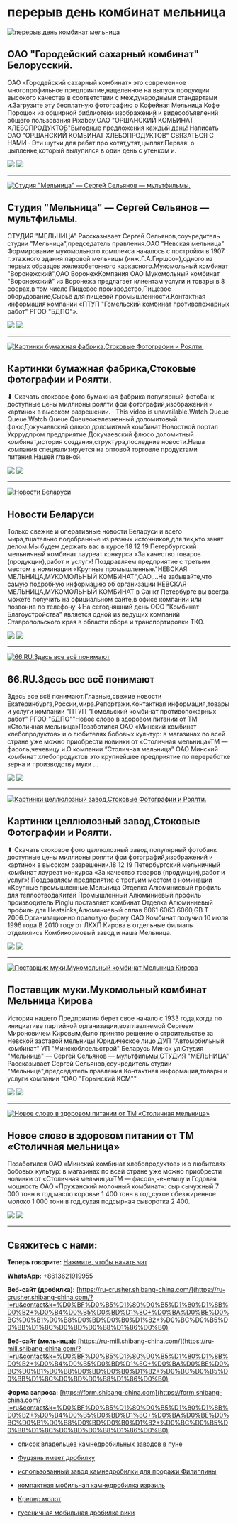 # перерыв день комбинат мельница

<a href="https://swt.shibang-china.com/?l=ru&img&k=%D0%BF%D0%B5%D1%80%D0%B5%D1%80%D1%8B%D0%B2+%D0%B4%D0%B5%D0%BD%D1%8C+%D0%BA%D0%BE%D0%BC%D0%B1%D0%B8%D0%BD%D0%B0%D1%82+%D0%BC%D0%B5%D0%BB%D1%8C%D0%BD%D0%B8%D1%86%D0%B0" target="_blank">![перерыв день комбинат мельница](http://static.shibang-china.com/all-800x300/1447.jpg)</a>

## ОАО &quot;Городейский сахарный комбинат&quot; Белорусский.
ОАО &#171;Городейский сахарный комбинат&#187; это современное многопрофильное предприятие,нацеленное на выпуск продукции высокого качества в соответствии с международными стандартами и.Загрузите эту бесплатную фотографию о Кофейная Мельница Кофе Порошок из обширной библиотеки изображений и видеообъявлений общего пользования Pixabay.ОАО &quot;ОРШАНСКИЙ КОМБИНАТ ХЛЕБОПРОДУКТОВ&quot;Выгодные предложения каждый день! Написать ОАО &quot;ОРШАНСКИЙ КОМБИНАТ ХЛЕБОПРОДУКТОВ&quot; СВЯЗАТЬСЯ С НАМИ&nbsp;&#0183;&#32;Эти шутки для ребят про котят,утят,цыплят.Первая: о цыпленке,который вылупился в один день с утенком и.


<a href="https://whatsapp.shibangsoft.com/WhatsApp.php" target="_blank" title="WhatsApp">![](http://static.shibang-china.com/icon/whatsapp.png)</a> <a href="https://swt.shibang-china.com/?l=ru&icon&k=%D0%BF%D0%B5%D1%80%D0%B5%D1%80%D1%8B%D0%B2+%D0%B4%D0%B5%D0%BD%D1%8C+%D0%BA%D0%BE%D0%BC%D0%B1%D0%B8%D0%BD%D0%B0%D1%82+%D0%BC%D0%B5%D0%BB%D1%8C%D0%BD%D0%B8%D1%86%D0%B0" target="_blank">![](http://static.shibang-china.com/icon/chat-ru.png)</a>

---

<a href="https://swt.shibang-china.com/?l=ru&img&k=%D0%BF%D0%B5%D1%80%D0%B5%D1%80%D1%8B%D0%B2+%D0%B4%D0%B5%D0%BD%D1%8C+%D0%BA%D0%BE%D0%BC%D0%B1%D0%B8%D0%BD%D0%B0%D1%82+%D0%BC%D0%B5%D0%BB%D1%8C%D0%BD%D0%B8%D1%86%D0%B0" target="_blank">![Студия &quot;Мельница&quot; — Сергей Сельянов — мультфильмы.](http://static.shibang-china.com/all-800x300/745.jpg)</a>

## Студия &quot;Мельница&quot; — Сергей Сельянов — мультфильмы.
СТУДИЯ &quot;МЕЛЬНИЦА&quot; Рассказывает Сергей Сельянов,соучредитель студии &quot;Мельница&quot;,председатель правления.ОАО &quot;Невская мельница&quot; Формирование мукомольного комплекса началось с постройки в 1907 г.этажного здания паровой мельницы (инж.Г.А.Гиршсон),одного из первых образцов железобетонного каркасного.Мукомольный комбинат &quot;Воронежский&quot;,ОАО ВоронежКомпания ОАО Мукомольный комбинат &quot;Воронежский&quot; из Воронежа предлагает клиентам услуги и товары в 8 сферах,в том числе Пищевое производство,Пищевое оборудование,Сырьё для пищевой промышленности.Контактная информация компании &#171;ПТУП &quot;Гомельский комбинат противопожарных работ&quot; РГОО &quot;БДПО&quot;&#187;.


<a href="https://whatsapp.shibangsoft.com/WhatsApp.php" target="_blank" title="WhatsApp">![](http://static.shibang-china.com/icon/whatsapp.png)</a> <a href="https://swt.shibang-china.com/?l=ru&icon&k=%D0%BF%D0%B5%D1%80%D0%B5%D1%80%D1%8B%D0%B2+%D0%B4%D0%B5%D0%BD%D1%8C+%D0%BA%D0%BE%D0%BC%D0%B1%D0%B8%D0%BD%D0%B0%D1%82+%D0%BC%D0%B5%D0%BB%D1%8C%D0%BD%D0%B8%D1%86%D0%B0" target="_blank">![](http://static.shibang-china.com/icon/chat-ru.png)</a>

---

<a href="https://swt.shibang-china.com/?l=ru&img&k=%D0%BF%D0%B5%D1%80%D0%B5%D1%80%D1%8B%D0%B2+%D0%B4%D0%B5%D0%BD%D1%8C+%D0%BA%D0%BE%D0%BC%D0%B1%D0%B8%D0%BD%D0%B0%D1%82+%D0%BC%D0%B5%D0%BB%D1%8C%D0%BD%D0%B8%D1%86%D0%B0" target="_blank">![Картинки бумажная фабрика,Стоковые Фотографии и Роялти.](http://static.shibang-china.com/all-800x300/842.jpg)</a>

## Картинки бумажная фабрика,Стоковые Фотографии и Роялти.
⬇ Скачать стоковое фото бумажная фабрика популярный фотобанк доступные цены миллионы роялти фри фотографий,изображений и картинок в высоком разрешении.&nbsp;&#0183;&#32;This video is unavailable.Watch Queue Queue.Watch Queue Queueожелезненный доломитовый флюсДокучаевский флюсо доломитный комбинат.Новостной портал Укррудпром предприятие Докучаевский флюсо доломитный комбинат,история создания,структура,последние новости.Наша компания специализируется на оптовой торговле продуктами питания.Нашей главной.


<a href="https://whatsapp.shibangsoft.com/WhatsApp.php" target="_blank" title="WhatsApp">![](http://static.shibang-china.com/icon/whatsapp.png)</a> <a href="https://swt.shibang-china.com/?l=ru&icon&k=%D0%BF%D0%B5%D1%80%D0%B5%D1%80%D1%8B%D0%B2+%D0%B4%D0%B5%D0%BD%D1%8C+%D0%BA%D0%BE%D0%BC%D0%B1%D0%B8%D0%BD%D0%B0%D1%82+%D0%BC%D0%B5%D0%BB%D1%8C%D0%BD%D0%B8%D1%86%D0%B0" target="_blank">![](http://static.shibang-china.com/icon/chat-ru.png)</a>

---

<a href="https://swt.shibang-china.com/?l=ru&img&k=%D0%BF%D0%B5%D1%80%D0%B5%D1%80%D1%8B%D0%B2+%D0%B4%D0%B5%D0%BD%D1%8C+%D0%BA%D0%BE%D0%BC%D0%B1%D0%B8%D0%BD%D0%B0%D1%82+%D0%BC%D0%B5%D0%BB%D1%8C%D0%BD%D0%B8%D1%86%D0%B0" target="_blank">![Новости Беларуси](http://static.shibang-china.com/all-800x300/1029.jpg)</a>

## Новости Беларуси
Только свежие и оперативные новости Беларуси и всего мира,тщательно подобранные из разных источников,для тех,кто занят делом.Мы будем держать вас в курсе!18 12 19 Петербургский мельничный комбинат лауреат конкурса &#171;За качество товаров (продукции),работ и услуг&#187;! Поздравляем предприятие с третьим местом в номинации &#171;Крупные промышленные.&quot;НЕВСКАЯ МЕЛЬНИЦА,МУКОМОЛЬНЫЙ КОМБИНАТ&quot;,ОАО,…Не забывайте,что самую подробную информацию об организации НЕВСКАЯ МЕЛЬНИЦА,МУКОМОЛЬНЫЙ КОМБИНАТ в Санкт Петербургe вы всегда можете получить на официальном сайте,в офисе компании или позвонив по телефону ↓На сегодняшний день ООО &quot;Комбинат Благоустройства&quot; является одной из ведущих компаний Ставропольского края в области сбора и транспортировки ТКО.


<a href="https://whatsapp.shibangsoft.com/WhatsApp.php" target="_blank" title="WhatsApp">![](http://static.shibang-china.com/icon/whatsapp.png)</a> <a href="https://swt.shibang-china.com/?l=ru&icon&k=%D0%BF%D0%B5%D1%80%D0%B5%D1%80%D1%8B%D0%B2+%D0%B4%D0%B5%D0%BD%D1%8C+%D0%BA%D0%BE%D0%BC%D0%B1%D0%B8%D0%BD%D0%B0%D1%82+%D0%BC%D0%B5%D0%BB%D1%8C%D0%BD%D0%B8%D1%86%D0%B0" target="_blank">![](http://static.shibang-china.com/icon/chat-ru.png)</a>

---

<a href="https://swt.shibang-china.com/?l=ru&img&k=%D0%BF%D0%B5%D1%80%D0%B5%D1%80%D1%8B%D0%B2+%D0%B4%D0%B5%D0%BD%D1%8C+%D0%BA%D0%BE%D0%BC%D0%B1%D0%B8%D0%BD%D0%B0%D1%82+%D0%BC%D0%B5%D0%BB%D1%8C%D0%BD%D0%B8%D1%86%D0%B0" target="_blank">![66.RU.Здесь все всё понимают](http://static.shibang-china.com/all-800x300/85.jpg)</a>

## 66.RU.Здесь все всё понимают
Здесь все всё понимают.Главные,свежие новости Екатеринбурга,России,мира.Репортажи.Контактная информация,товары и услуги компании &quot;ПТУП &quot;Гомельский комбинат противопожарных работ&quot; РГОО &quot;БДПО&quot;&quot;Новое слово в здоровом питании от ТМ &#171;Столичная мельница&#187;Позаботился ОАО &#171;Минский комбинат хлебопродуктов&#187; и о любителях бобовых культур: в магазинах по всей стране уже можно приобрести новинки от &#171;Столичная мельница&#187;ТМ — фасоль,чечевицу и.О компании “Столичная мельница” ОАО Минский комбинат хлебопродуктов это крупнейшее предприятие по переработке зерна и производству муки …


<a href="https://whatsapp.shibangsoft.com/WhatsApp.php" target="_blank" title="WhatsApp">![](http://static.shibang-china.com/icon/whatsapp.png)</a> <a href="https://swt.shibang-china.com/?l=ru&icon&k=%D0%BF%D0%B5%D1%80%D0%B5%D1%80%D1%8B%D0%B2+%D0%B4%D0%B5%D0%BD%D1%8C+%D0%BA%D0%BE%D0%BC%D0%B1%D0%B8%D0%BD%D0%B0%D1%82+%D0%BC%D0%B5%D0%BB%D1%8C%D0%BD%D0%B8%D1%86%D0%B0" target="_blank">![](http://static.shibang-china.com/icon/chat-ru.png)</a>

---

<a href="https://swt.shibang-china.com/?l=ru&img&k=%D0%BF%D0%B5%D1%80%D0%B5%D1%80%D1%8B%D0%B2+%D0%B4%D0%B5%D0%BD%D1%8C+%D0%BA%D0%BE%D0%BC%D0%B1%D0%B8%D0%BD%D0%B0%D1%82+%D0%BC%D0%B5%D0%BB%D1%8C%D0%BD%D0%B8%D1%86%D0%B0" target="_blank">![Картинки целлюлозный завод,Стоковые Фотографии и Роялти.](http://static.shibang-china.com/all-800x300/850.jpg)</a>

## Картинки целлюлозный завод,Стоковые Фотографии и Роялти.
⬇ Скачать стоковое фото целлюлозный завод популярный фотобанк доступные цены миллионы роялти фри фотографий,изображений и картинок в высоком разрешении.18 12 19 Петербургский мельничный комбинат лауреат конкурса &#171;За качество товаров (продукции),работ и услуг&#187;! Поздравляем предприятие с третьим местом в номинации &#171;Крупные промышленные.Мельница Отделка Алюминиевый профиль для теплоотводаКитай Промышленный Алюминиевый профиль производитель Pinglu поставляет комбинат Отделка Алюминиевый профиль для Heatsinks,Алюминиевый сплав 6061 6063 6060,GB T 2006.Организационно правовую форму ОАО Комбинат получил 10 июля 1996 года.В 2010 году от ЛКХП Кирова в отдельные филиалы отделились Комбикормовый завод и наша Мельница.


<a href="https://whatsapp.shibangsoft.com/WhatsApp.php" target="_blank" title="WhatsApp">![](http://static.shibang-china.com/icon/whatsapp.png)</a> <a href="https://swt.shibang-china.com/?l=ru&icon&k=%D0%BF%D0%B5%D1%80%D0%B5%D1%80%D1%8B%D0%B2+%D0%B4%D0%B5%D0%BD%D1%8C+%D0%BA%D0%BE%D0%BC%D0%B1%D0%B8%D0%BD%D0%B0%D1%82+%D0%BC%D0%B5%D0%BB%D1%8C%D0%BD%D0%B8%D1%86%D0%B0" target="_blank">![](http://static.shibang-china.com/icon/chat-ru.png)</a>

---

<a href="https://swt.shibang-china.com/?l=ru&img&k=%D0%BF%D0%B5%D1%80%D0%B5%D1%80%D1%8B%D0%B2+%D0%B4%D0%B5%D0%BD%D1%8C+%D0%BA%D0%BE%D0%BC%D0%B1%D0%B8%D0%BD%D0%B0%D1%82+%D0%BC%D0%B5%D0%BB%D1%8C%D0%BD%D0%B8%D1%86%D0%B0" target="_blank">![Поставщик муки.Мукомольный комбинат Мельница Кирова](http://static.shibang-china.com/all-800x300/270.jpg)</a>

## Поставщик муки.Мукомольный комбинат Мельница Кирова
История нашего Предприятия берет свое начало с 1933 года,когда по инициативе партийной организации,возглавляемой Сергеем Мироновичем Кировым,было принято решение о строительстве за Невской заставой мельницы.Юридическое лицо ДУП &quot;Автомобильный комбинат&quot; УП &quot;Минскоблсельстрой&quot; Беларусь Минск ул.Студия &quot;Мельница&quot; — Сергей Сельянов — мультфильмы.СТУДИЯ &quot;МЕЛЬНИЦА&quot; Рассказывает Сергей Сельянов,соучредитель студии &quot;Мельница&quot;,председатель правления.Контактная информация,товары и услуги компании &quot;ОАО &quot;Горынский КСМ&quot;&quot;


<a href="https://whatsapp.shibangsoft.com/WhatsApp.php" target="_blank" title="WhatsApp">![](http://static.shibang-china.com/icon/whatsapp.png)</a> <a href="https://swt.shibang-china.com/?l=ru&icon&k=%D0%BF%D0%B5%D1%80%D0%B5%D1%80%D1%8B%D0%B2+%D0%B4%D0%B5%D0%BD%D1%8C+%D0%BA%D0%BE%D0%BC%D0%B1%D0%B8%D0%BD%D0%B0%D1%82+%D0%BC%D0%B5%D0%BB%D1%8C%D0%BD%D0%B8%D1%86%D0%B0" target="_blank">![](http://static.shibang-china.com/icon/chat-ru.png)</a>

---

<a href="https://swt.shibang-china.com/?l=ru&img&k=%D0%BF%D0%B5%D1%80%D0%B5%D1%80%D1%8B%D0%B2+%D0%B4%D0%B5%D0%BD%D1%8C+%D0%BA%D0%BE%D0%BC%D0%B1%D0%B8%D0%BD%D0%B0%D1%82+%D0%BC%D0%B5%D0%BB%D1%8C%D0%BD%D0%B8%D1%86%D0%B0" target="_blank">![Новое слово в здоровом питании от ТМ &#171;Столичная мельница&#187;](http://static.shibang-china.com/all-800x300/1008.jpg)</a>

## Новое слово в здоровом питании от ТМ &#171;Столичная мельница&#187;
Позаботился ОАО &#171;Минский комбинат хлебопродуктов&#187; и о любителях бобовых культур: в магазинах по всей стране уже можно приобрести новинки от &#171;Столичная мельница&#187;ТМ — фасоль,чечевицу и.Годовая мощность ОАО &#171;Пружанский молочный комбинат&#187;: сыр сычужный 7 000 тонн в год,масло коровье 1 400 тонн в год,сухое обезжиренное молоко 1 000 тонн в год,сухая подсырная сыворотка 2 400.

<a href="https://whatsapp.shibangsoft.com/WhatsApp.php" target="_blank" title="WhatsApp">![](http://static.shibang-china.com/icon/whatsapp.png)</a> <a href="https://swt.shibang-china.com/?l=ru&icon&k=%D0%BF%D0%B5%D1%80%D0%B5%D1%80%D1%8B%D0%B2+%D0%B4%D0%B5%D0%BD%D1%8C+%D0%BA%D0%BE%D0%BC%D0%B1%D0%B8%D0%BD%D0%B0%D1%82+%D0%BC%D0%B5%D0%BB%D1%8C%D0%BD%D0%B8%D1%86%D0%B0" target="_blank">![](http://static.shibang-china.com/icon/chat-ru.png)</a>

---
## Свяжитесь с нами:

**Теперь говорите:** [Нажмите, чтобы начать чат](https://swt.shibang-china.com?l=ru&contact&k=%D0%BF%D0%B5%D1%80%D0%B5%D1%80%D1%8B%D0%B2+%D0%B4%D0%B5%D0%BD%D1%8C+%D0%BA%D0%BE%D0%BC%D0%B1%D0%B8%D0%BD%D0%B0%D1%82+%D0%BC%D0%B5%D0%BB%D1%8C%D0%BD%D0%B8%D1%86%D0%B0)

**WhatsApp:**  [+8613621919955](https://whatsapp.shibangsoft.com/WhatsApp.php)

**Веб-сайт (дробилка):** [https://ru-crusher.shibang-china.com/](https://ru-crusher.shibang-china.com/?l=ru&contact&k=%D0%BF%D0%B5%D1%80%D0%B5%D1%80%D1%8B%D0%B2+%D0%B4%D0%B5%D0%BD%D1%8C+%D0%BA%D0%BE%D0%BC%D0%B1%D0%B8%D0%BD%D0%B0%D1%82+%D0%BC%D0%B5%D0%BB%D1%8C%D0%BD%D0%B8%D1%86%D0%B0)

**Веб-сайт (мельница):** [https://ru-mill.shibang-china.com/](https://ru-mill.shibang-china.com/?l=ru&contact&k=%D0%BF%D0%B5%D1%80%D0%B5%D1%80%D1%8B%D0%B2+%D0%B4%D0%B5%D0%BD%D1%8C+%D0%BA%D0%BE%D0%BC%D0%B1%D0%B8%D0%BD%D0%B0%D1%82+%D0%BC%D0%B5%D0%BB%D1%8C%D0%BD%D0%B8%D1%86%D0%B0)

**Форма запроса:** [https://form.shibang-china.com](https://form.shibang-china.com?l=ru&contact&k=%D0%BF%D0%B5%D1%80%D0%B5%D1%80%D1%8B%D0%B2+%D0%B4%D0%B5%D0%BD%D1%8C+%D0%BA%D0%BE%D0%BC%D0%B1%D0%B8%D0%BD%D0%B0%D1%82+%D0%BC%D0%B5%D0%BB%D1%8C%D0%BD%D0%B8%D1%86%D0%B0)

* [список владельцев камнедробильных заводов в пуне](../131/%D1%81%D0%BF%D0%B8%D1%81%D0%BE%D0%BA%20%D0%B2%D0%BB%D0%B0%D0%B4%D0%B5%D0%BB%D1%8C%D1%86%D0%B5%D0%B2%20%D0%BA%D0%B0%D0%BC%D0%BD%D0%B5%D0%B4%D1%80%D0%BE%D0%B1%D0%B8%D0%BB%D1%8C%D0%BD%D1%8B%D1%85%20%D0%B7%D0%B0%D0%B2%D0%BE%D0%B4%D0%BE%D0%B2%20%D0%B2%20%D0%BF%D1%83%D0%BD%D0%B5.md)

* [Фуцзянь имеет дробилку](../134/%D0%A4%D1%83%D1%86%D0%B7%D1%8F%D0%BD%D1%8C%20%D0%B8%D0%BC%D0%B5%D0%B5%D1%82%20%D0%B4%D1%80%D0%BE%D0%B1%D0%B8%D0%BB%D0%BA%D1%83.md)

* [использованный завод камнедробилки для продажи Филиппины](../134/%D0%B8%D1%81%D0%BF%D0%BE%D0%BB%D1%8C%D0%B7%D0%BE%D0%B2%D0%B0%D0%BD%D0%BD%D1%8B%D0%B9%20%D0%B7%D0%B0%D0%B2%D0%BE%D0%B4%20%D0%BA%D0%B0%D0%BC%D0%BD%D0%B5%D0%B4%D1%80%D0%BE%D0%B1%D0%B8%D0%BB%D0%BA%D0%B8%20%D0%B4%D0%BB%D1%8F%20%D0%BF%D1%80%D0%BE%D0%B4%D0%B0%D0%B6%D0%B8%20%D0%A4%D0%B8%D0%BB%D0%B8%D0%BF%D0%BF%D0%B8%D0%BD%D1%8B.md)

* [компактная мобильная камнедробилка израиль](../133/%D0%BA%D0%BE%D0%BC%D0%BF%D0%B0%D0%BA%D1%82%D0%BD%D0%B0%D1%8F%20%D0%BC%D0%BE%D0%B1%D0%B8%D0%BB%D1%8C%D0%BD%D0%B0%D1%8F%20%D0%BA%D0%B0%D0%BC%D0%BD%D0%B5%D0%B4%D1%80%D0%BE%D0%B1%D0%B8%D0%BB%D0%BA%D0%B0%20%D0%B8%D0%B7%D1%80%D0%B0%D0%B8%D0%BB%D1%8C.md)

* [Крепер молот](../132/%D0%9A%D1%80%D0%B5%D0%BF%D0%B5%D1%80%20%D0%BC%D0%BE%D0%BB%D0%BE%D1%82.md)

* [гусеничная мобильная дробилка вики](../133/%D0%B3%D1%83%D1%81%D0%B5%D0%BD%D0%B8%D1%87%D0%BD%D0%B0%D1%8F%20%D0%BC%D0%BE%D0%B1%D0%B8%D0%BB%D1%8C%D0%BD%D0%B0%D1%8F%20%D0%B4%D1%80%D0%BE%D0%B1%D0%B8%D0%BB%D0%BA%D0%B0%20%D0%B2%D0%B8%D0%BA%D0%B8.md)